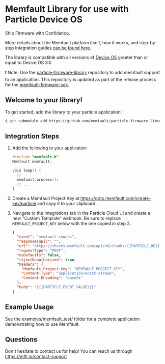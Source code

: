 # Memfault Library for use with Particle Device OS

Ship Firmware with Confidence.

More details about the Memfault platform itself, how it works, and step-by-step
integration guides
[can be found here](https://mflt.io/particle-getting-started).

The library is compatible with all versions of
[Device OS](https://github.com/particle-iot/device-os) greater than or equal to
Device OS 3.0

:exclamation: Note: Use the
[particle-firmware-library](https://github.com/memfault/particle-firmware-library)
repository to add memfault support to an application. This repository is updated
as part of the release process for the
[memfault-firmware-sdk](https://github.com/memfault/memfault-firmware-sdk).

## Welcome to your library!

To get started, add the library to your particle application:

```bash
$ git submodule add https://github.com/memfault/particle-firmware-library lib/memfault
```

## Integration Steps

1. Add the following to your application

   ```c
   #include "memfault.h"
   Memfault memfault;

   void loop() {
     // ...
     memfault.process();
     // ...
   }
   ```

2. Create a Memfault Project Key at
   https://goto.memfault.com/create-key/particle and copy it to your clipboard.

3. Navigate to the Integrations tab in the Particle Cloud UI and create a new
   "Custom Template" webhook. Be sure to replace `MEMFAULT_PROJECT_KEY` below
   with the one copied in step 2.

   ```json
   {
     "event": "memfault-chunks",
     "responseTopic": "",
     "url": "https://chunks.memfault.com/api/v0/chunks/{{PARTICLE_DEVICE_ID}}",
     "requestType": "POST",
     "noDefaults": false,
     "rejectUnauthorized": true,
     "headers": {
       "Memfault-Project-Key": "MEMFAULT_PROJECT_KEY",
       "Content-Type": "application/octet-stream",
       "Content-Encoding": "base64"
     },
     "body": "{{{PARTICLE_EVENT_VALUE}}}"
   }
   ```

## Example Usage

See the [examples/memfault_test/](examples/memfault_test) folder for a complete
application demonstrating how to use Memfault.

## Questions

Don't hesitate to contact us for help! You can reach us through
<https://mflt.io/contact-support>
